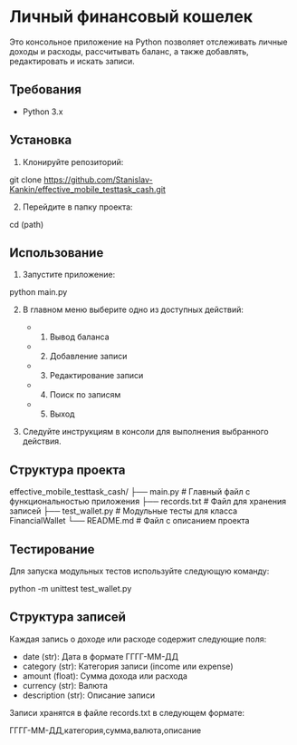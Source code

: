# Личный финансовый кошелек

Это консольное приложение на Python позволяет отслеживать личные доходы и расходы, рассчитывать баланс, а также добавлять, редактировать и искать записи.

## Требования

- Python 3.x

## Установка

1. Клонируйте репозиторий:

git clone https://github.com/Stanislav-Kankin/effective_mobile_testtask_cash.git

2. Перейдите в папку проекта:

cd (path)

## Использование

1. Запустите приложение:

python main.py

2. В главном меню выберите одно из доступных действий:
   - 1. Вывод баланса
   - 2. Добавление записи
   - 3. Редактирование записи
   - 4. Поиск по записям
   - 5. Выход

3. Следуйте инструкциям в консоли для выполнения выбранного действия.

## Структура проекта

effective_mobile_testtask_cash/
├── main.py             # Главный файл с функциональностью приложения
├── records.txt         # Файл для хранения записей
├── test_wallet.py # Модульные тесты для класса FinancialWallet
└── README.md           # Файл с описанием проекта

## Тестирование

Для запуска модульных тестов используйте следующую команду:

python -m unittest test_wallet.py

## Структура записей

Каждая запись о доходе или расходе содержит следующие поля:

- date (str): Дата в формате ГГГГ-ММ-ДД
- category (str): Категория записи (income или expense)
- amount (float): Сумма дохода или расхода
- currency (str): Валюта
- description (str): Описание записи

Записи хранятся в файле records.txt в следующем формате:

ГГГГ-ММ-ДД,категория,сумма,валюта,описание
